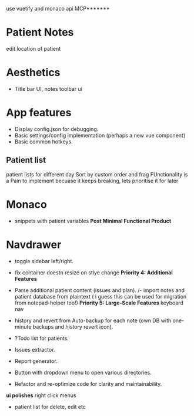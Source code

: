 use vuetify and monaco api MCP*******

# Patient Notes
edit location of patient

# Aesthetics 
- Title bar UI, notes toolbar ui

# App features
- Display config.json for debugging.
- Basic settings/config implementation (perhaps a new vue component)
- Basic common hotkeys.

## Patient list
patient lists for different day
Sort by custom order and frag FUnctionality is a Pain to implement becuase it keeps breaking, lets prioritise it for later
# Monaco
 - snippets with patient variables
**Post Minimal Functional Product**

# Navdrawer
 -  toggle sidebar left/right.
  - fix  container doestn resize on stlye change
**Priority 4: Additional Features**
- Parse additional patient content (issues and plan).
/- import notes and patient database from plaintext ( i guess this can be used for migration from notepad-helper too!)
**Priority 5: Large-Scale Features**
keyboard nav
- history and revert from Auto-backup for each note (own DB with one-minute backups and history revert icon).
- ?Todo list for patients.
- Issues extractor.
- Report generator.

- Button with dropdown menu to open various directories.
- Refactor and re-optimize code for clarity and maintainability.

****ui polishes****
right click menus
 - patient list for delete, edit etc